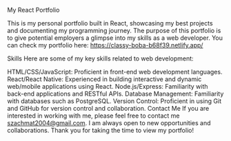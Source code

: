 My React Portfolio

This is my personal portfolio built in React, showcasing my best projects and documenting my programming journey. The purpose of this portfolio is to give potential employers a glimpse into my skills as a web developer. You can check my portfolio here: https://classy-boba-b68f39.netlify.app/ 

Skills
Here are some of my key skills related to web development:

HTML/CSS/JavaScript: Proficient in front-end web development languages.
React/React Native: Experienced in building interactive and dynamic web/mobile applications using React.
Node.js/Express: Familiarity with back-end applications and RESTful APIs.
Database Management: Familiarity with databases such as PostgreSQL.
Version Control: Proficient in using Git and GitHub for version control and collaboration.
Contact Me
If you are interested in working with me, please feel free to contact me szachmat2004@gmail.com. I am always open to new opportunities and collaborations. Thank you for taking the time to view my portfolio!
